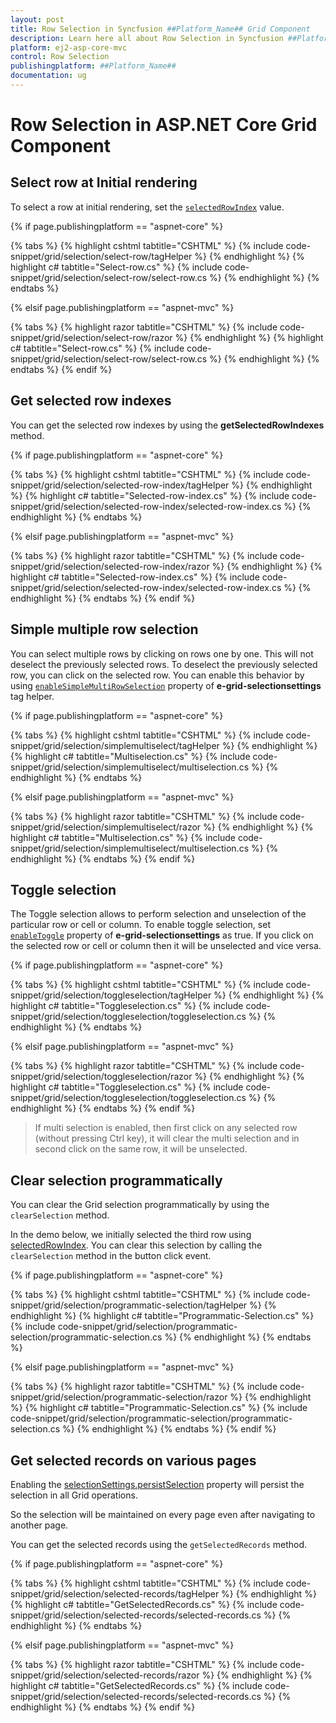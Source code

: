 ```yaml
---
layout: post
title: Row Selection in Syncfusion ##Platform_Name## Grid Component
description: Learn here all about Row Selection in Syncfusion ##Platform_Name## Grid component of Syncfusion Essential JS 2 and more.
platform: ej2-asp-core-mvc
control: Row Selection
publishingplatform: ##Platform_Name##
documentation: ug
---
```



# Row Selection in ASP.NET Core Grid Component

## Select row at Initial rendering

To select a row at initial rendering, set the [`selectedRowIndex`](https://help.syncfusion.com/cr/aspnetcore-js2/Syncfusion.EJ2.Grids.Grid.html#Syncfusion_EJ2_Grids_Grid_SelectedRowIndex) value.

{% if page.publishingplatform == "aspnet-core" %}

{% tabs %}
{% highlight cshtml tabtitle="CSHTML" %}
{% include code-snippet/grid/selection/select-row/tagHelper %}
{% endhighlight %}
{% highlight c# tabtitle="Select-row.cs" %}
{% include code-snippet/grid/selection/select-row/select-row.cs %}
{% endhighlight %}
{% endtabs %}

{% elsif page.publishingplatform == "aspnet-mvc" %}

{% tabs %}
{% highlight razor tabtitle="CSHTML" %}
{% include code-snippet/grid/selection/select-row/razor %}
{% endhighlight %}
{% highlight c# tabtitle="Select-row.cs" %}
{% include code-snippet/grid/selection/select-row/select-row.cs %}
{% endhighlight %}
{% endtabs %}
{% endif %}


## Get selected row indexes

You can get the selected row indexes by using the **getSelectedRowIndexes** method.

{% if page.publishingplatform == "aspnet-core" %}

{% tabs %}
{% highlight cshtml tabtitle="CSHTML" %}
{% include code-snippet/grid/selection/selected-row-index/tagHelper %}
{% endhighlight %}
{% highlight c# tabtitle="Selected-row-index.cs" %}
{% include code-snippet/grid/selection/selected-row-index/selected-row-index.cs %}
{% endhighlight %}
{% endtabs %}

{% elsif page.publishingplatform == "aspnet-mvc" %}

{% tabs %}
{% highlight razor tabtitle="CSHTML" %}
{% include code-snippet/grid/selection/selected-row-index/razor %}
{% endhighlight %}
{% highlight c# tabtitle="Selected-row-index.cs" %}
{% include code-snippet/grid/selection/selected-row-index/selected-row-index.cs %}
{% endhighlight %}
{% endtabs %}
{% endif %}



## Simple multiple row selection

You can select multiple rows by clicking on rows one by one. This will not deselect the previously selected rows. To deselect the previously selected row, you can click on the  selected row. You can enable this behavior by using [`enableSimpleMultiRowSelection`](https://help.syncfusion.com/cr/aspnetcore-js2/Syncfusion.EJ2.Grids.GridSelectionSettings.html#Syncfusion_EJ2_Grids_GridSelectionSettings_EnableSimpleMultiRowSelection) property of **e-grid-selectionsettings** tag helper.

{% if page.publishingplatform == "aspnet-core" %}

{% tabs %}
{% highlight cshtml tabtitle="CSHTML" %}
{% include code-snippet/grid/selection/simplemultiselect/tagHelper %}
{% endhighlight %}
{% highlight c# tabtitle="Multiselection.cs" %}
{% include code-snippet/grid/selection/simplemultiselect/multiselection.cs %}
{% endhighlight %}
{% endtabs %}

{% elsif page.publishingplatform == "aspnet-mvc" %}

{% tabs %}
{% highlight razor tabtitle="CSHTML" %}
{% include code-snippet/grid/selection/simplemultiselect/razor %}
{% endhighlight %}
{% highlight c# tabtitle="Multiselection.cs" %}
{% include code-snippet/grid/selection/simplemultiselect/multiselection.cs %}
{% endhighlight %}
{% endtabs %}
{% endif %}



## Toggle selection

The Toggle selection allows to perform selection and unselection of the particular row or cell or column. To enable toggle selection, set [`enableToggle`](https://help.syncfusion.com/cr/aspnetcore-js2/Syncfusion.EJ2.Grids.GridSelectionSettings.html#Syncfusion_EJ2_Grids_GridSelectionSettings_EnableToggle) property of **e-grid-selectionsettings** as true. If you click on the selected row or cell or column then it will be unselected and vice versa.

{% if page.publishingplatform == "aspnet-core" %}

{% tabs %}
{% highlight cshtml tabtitle="CSHTML" %}
{% include code-snippet/grid/selection/toggleselection/tagHelper %}
{% endhighlight %}
{% highlight c# tabtitle="Toggleselection.cs" %}
{% include code-snippet/grid/selection/toggleselection/toggleselection.cs %}
{% endhighlight %}
{% endtabs %}

{% elsif page.publishingplatform == "aspnet-mvc" %}

{% tabs %}
{% highlight razor tabtitle="CSHTML" %}
{% include code-snippet/grid/selection/toggleselection/razor %}
{% endhighlight %}
{% highlight c# tabtitle="Toggleselection.cs" %}
{% include code-snippet/grid/selection/toggleselection/toggleselection.cs %}
{% endhighlight %}
{% endtabs %}
{% endif %}



> If multi selection is enabled, then first click on any selected row (without pressing Ctrl key), it will clear the multi selection and in second click on the same row, it will be unselected.

## Clear selection programmatically

You can clear the Grid selection programmatically by using the `clearSelection` method.

In the demo below, we initially selected the third row using [selectedRowIndex](https://help.syncfusion.com/cr/aspnetcore-js2/Syncfusion.EJ2.Grids.Grid.html#Syncfusion_EJ2_Grids_Grid_SelectedRowIndex). You can clear this selection by calling the `clearSelection` method in the button click event.

{% if page.publishingplatform == "aspnet-core" %}

{% tabs %}
{% highlight cshtml tabtitle="CSHTML" %}
{% include code-snippet/grid/selection/programmatic-selection/tagHelper %}
{% endhighlight %}
{% highlight c# tabtitle="Programmatic-Selection.cs" %}
{% include code-snippet/grid/selection/programmatic-selection/programmatic-selection.cs %}
{% endhighlight %}
{% endtabs %}

{% elsif page.publishingplatform == "aspnet-mvc" %}

{% tabs %}
{% highlight razor tabtitle="CSHTML" %}
{% include code-snippet/grid/selection/programmatic-selection/razor %}
{% endhighlight %}
{% highlight c# tabtitle="Programmatic-Selection.cs" %}
{% include code-snippet/grid/selection/programmatic-selection/programmatic-selection.cs %}
{% endhighlight %}
{% endtabs %}
{% endif %}


## Get selected records on various pages

Enabling the [selectionSettings.persistSelection](https://help.syncfusion.com/cr/aspnetcore-js2/Syncfusion.EJ2.Grids.GridSelectionSettings.html#Syncfusion_EJ2_Grids_GridSelectionSettings_PersistSelection) property will persist the selection in all Grid operations.

So the selection will be maintained on every page even after navigating to another page.

You can get the selected records using the `getSelectedRecords` method.

{% if page.publishingplatform == "aspnet-core" %}

{% tabs %}
{% highlight cshtml tabtitle="CSHTML" %}
{% include code-snippet/grid/selection/selected-records/tagHelper %}
{% endhighlight %}
{% highlight c# tabtitle="GetSelectedRecords.cs" %}
{% include code-snippet/grid/selection/selected-records/selected-records.cs %}
{% endhighlight %}
{% endtabs %}

{% elsif page.publishingplatform == "aspnet-mvc" %}

{% tabs %}
{% highlight razor tabtitle="CSHTML" %}
{% include code-snippet/grid/selection/selected-records/razor %}
{% endhighlight %}
{% highlight c# tabtitle="GetSelectedRecords.cs" %}
{% include code-snippet/grid/selection/selected-records/selected-records.cs %}
{% endhighlight %}
{% endtabs %}
{% endif %}
